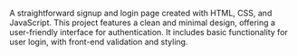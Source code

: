 A straightforward signup and login page created with HTML, CSS, and JavaScript. This project features a clean and minimal design, offering a user-friendly interface for authentication. It includes basic functionality for user login, with front-end validation and styling.
